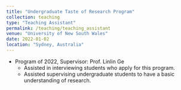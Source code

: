 ```yaml
---
title: "Undergraduate Taste of Research Program"
collection: teaching
type: "Teaching Assistant"
permalink: /teaching/teaching_assistant
venue: "University of New South Wales"
date: 2022-01-02
location: "Sydney, Australia"
---
```

* Program of 2022, Supervisor: Prof. Linlin Ge
  * Assisted in interviewing students who apply for this program.
  * Assisted supervising undergraduate students to have a basic understanding of research.
